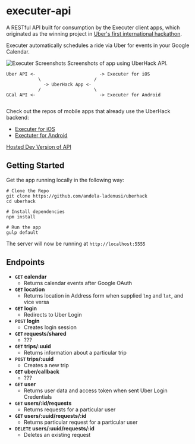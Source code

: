 # executer-api
A RESTful API built for consumption by the Executer client apps, which originated as the winning project in [Uber's first international hackathon](https://medium.com/uber-developers/uber-s-first-hackathon-in-lagos-nigeria-d5cb392e7aeb#.cse7erpzb).


Executer automatically schedules a ride via Uber for events in your Google Calendar. 


![Executer Screenshots](http://i.imgur.com/Y1FyjmK.png)
Screenshots of app using UberHack API.

```
Uber API <-                        -> Executer for iOS
            \                    /
              -> UberHack App <-
            /                    \
GCal API <-                        -> Executer for Android
                                  
```

Check out the repos of mobile apps that already use the UberHack backend:
- [Executer for iOS](https://github.com/andela-Kshittu/Executer)
- [Exectuter for Android](https://github.com/andela-aabdullahi/Executer)

[Hosted Dev Version of API](https://andelahack.herokuapp.com/)

## Getting Started

Get the app running locally in the following way:
```
# Clone the Repo
git clone https://github.com/andela-ladenusi/uberhack
cd uberhack

# Install dependencies
npm install

# Run the app
gulp default
```
The server will now be running at `http://localhost:5555`

## Endpoints

- **<code>GET</code> calendar**
  - Returns calendar events after Google OAuth
- **<code>GET</code> location**
  - Returns location in Address form when supplied `lng` and `lat`, and vice versa
- **<code>GET</code> login**
  - Redirects to Uber Login
- **<code>POST</code> login**
  - Creates login session
- **<code>GET</code> requests/shared**
  - ???
- **<code>GET</code> trips/:uuid**
  - Returns information about a particular trip
- **<code>POST</code> trips/:uuid**
  - Creates a new trip
- **<code>GET</code> uber/callback**
  - ???
- **<code>GET</code> user**
  - Returns user data and access token when sent Uber Login Credentials
- **<code>GET</code> users/:id/requests**
  - Returns requests for a particular user
- **<code>GET</code> users/:uuid/requests/:id**
  - Returns particular request for a particular user
- **<code>DELETE</code> users/:uuid/requests/:id**
  - Deletes an existing request
